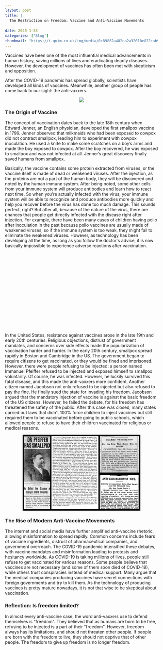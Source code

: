 ```yaml
---
layout: post
title: |
  The Restriction on Freedom: Vaccine and Anti-Vaccine Movements

date: 2025-1-28
categories: ["Blog"]
thumbnail: "https://i.guim.co.uk/img/media/0c89862a482ea2a32010e822cab97baace80b44a/0_106_3500_2101/master/3500.jpg?width=700&dpr=2&s=none&crop=none"
---
```


<!-- Text can be **bold**, _italic_, ~~strikethrough~~ or `keyword`


There should be whitespace between paragraphs.

There should be whitespace between paragraphs. We recommend including a README, or a file with information about your project. -->

<!-- # Header 1 -->


Vaccines have been one of the most influential medical advancements in human history, saving millions of lives and eradicating deadly diseases. However, the development of vaccines has often been met with skepticism and opposition.

After the COVID-19 pandemic has spread globally, scientists have developed all kinds of vaccines. Meanwhile, another group of people has come back to our sight: the anti-vaxxers.


<div style="display: flex; justify-content: center; align-items: center;">
  <img src="https://i.guim.co.uk/img/media/0c89862a482ea2a32010e822cab97baace80b44a/0_106_3500_2101/master/3500.jpg?width=700&dpr=2&s=none&crop=none" >
  
</div>

<h3>The Origin of Vaccine</h3>
The concept of vaccination dates back to the late 18th century when Edward Jenner, an English physician, developed the first smallpox vaccine in 1796. Jenner observed that milkmaids who had been exposed to cowpox did not contract smallpox, leading him to experiment with cowpox inoculation. He used a knife to make some scratches on a boy’s arms and made the boy exposed to cowpox. After the boy recovered, he was exposed to smallpox and was not infected at all. Jenner’s great discovery finally saved humans from smallpox.

Basically, the vaccine contains some protein extracted from viruses, or the vaccine itself is made of dead or weakened viruses. After the injection, as the proteins are not a part of the human body, they will be discovered and noted by the human immune system. After being noted, some other cells from your immune system will produce antibodies and learn how to react next time. So when you’re actually infected with the virus, your immune system will be able to recognize and produce antibodies more quickly and help you recover before the virus has done too much damage. This sounds perfect, right? But after all, because of the nature of the virus, there are chances that people get directly infected with the disease right after injection. For example, there have been many cases of children having polio after inoculation in the past because polio vaccines are usually made of weakened viruses, so if the immune system is too weak, they might fail to eliminate the weakened viruses. However, as technology has been developing all the time, as long as you follow the doctor's advice, it is now basically impossible to experience adverse reactions after vaccination.
<div style="display: flex; justify-content: center; align-items: center;">

  <img src="https://images.theconversation.com/files/110766/original/image-20160209-12577-1ci0slk.jpg?ixlib=rb-4.1.0&q=20&auto=format&w=320&fit=clip&dpr=2&usm=12&cs=strip" alt=""  height="250em">
</div>

In the United States, resistance against vaccines arose in the late 19th and early 20th centuries. Religious objections, distrust of government mandates, and concerns over side effects made the popularization of vaccination harder and harder. 
In the early 20th century, smallpox spread rapidly in Boston and Cambridge in the US. The government began to require citizens to get vaccinated, or they would be fined and imprisoned. However, there were people refusing to be injected: a person named Immanuel Pfeiffer refused to be injected and exposed himself to smallpox voluntarily. Of course, he was infected. However, he luckily survived this fatal disease, and this made the anti-vaxxers more confident. Another citizen named Jacobson not only refused to be injected but also refused to pay the fine. He finally sued the state for invading his freedom.
Jacobson argued that the mandatory injection of vaccine is against the basic freedom of the US citizens. However, he failed the debate, for his freedom has threatened the safety of the public. After this case was closed, many states carried out laws that didn't 100% force children to inject vaccines but still required them to be vaccinated before going to public schools, which allowed people to refuse to have their children vaccinated for religious or medical reasons.

<div style="display: flex; justify-content: center; align-items: center;">

  <img src="/assets/images/3_NewsPaper.png" alt=""  height="250em">

</div>
<h3>The Rise of Modern Anti-Vaccine Movements</h3>


The internet and social media have further amplified anti-vaccine rhetoric, allowing misinformation to spread rapidly. Common concerns include fears of vaccine ingredients, distrust of pharmaceutical companies, and government overreach. 
The COVID-19 pandemic intensified these debates, with vaccine mandates and misinformation leading to protests and hesitancy worldwide. As COVID-19 is taking millions of lives, people still refuse to get vaccinated for various reasons. Some people believe that vaccines are not necessary (and some of them soon died of COVID-19), while others trust conspiracies instead of medical support. Many argue that the medical companies producing vaccines have secret connections with foreign governments and try to kill them. As the technology of producing vaccines is pretty mature nowadays, it is not that wise to be skeptical about vaccination.


<h3>Reflection: Is freedom limited?</h3>
In almost every anti-vaccine case, the word anti-vaxxers use to defend themselves is "freedom". They believed that as humans are born to be free, refusing to be injected is a part of their "freedom". However, freedom always has its limitations, and should not threaten other people. If people are born with the freedom to live, they should not deprive that of other people. The freedom to give up freedom is no longer freedom.